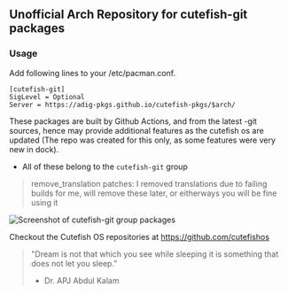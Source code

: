 ## Unofficial Arch Repository for cutefish-git packages

### Usage

Add following lines to your /etc/pacman.conf.

```
[cutefish-git]
SigLevel = Optional
Server = https://adig-pkgs.github.io/cutefish-pkgs/$arch/
```

These packages are built by Github Actions, and from the latest -git sources, hence may provide additional features as the cutefish os are updated (The repo was created for this only, as some features were very new in dock).

* All of these belong to the `cutefish-git` group

> remove\_translation patches: I removed translations due to failing builds for me, will remove these later, or eitherways you will be fine using it

![Screenshot of cutefish-git group packages](https://user-images.githubusercontent.com/37269665/123208317-7bcf2a00-d4dc-11eb-8548-1c30a27ded39.png)

Checkout the Cutefish OS repositories at https://github.com/cutefishos

>
> "Dream is not that which you see while sleeping it is something that does not let you sleep."
> - Dr. APJ Abdul Kalam
>

